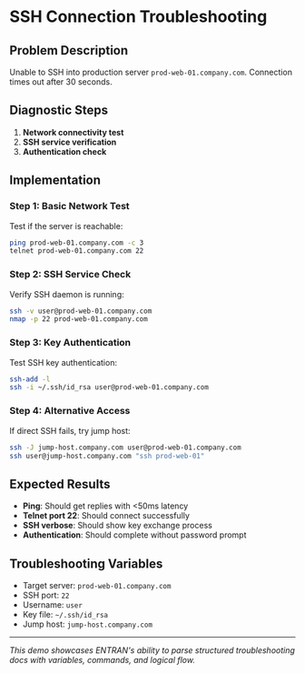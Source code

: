 # SSH Connection Troubleshooting

## Problem Description

Unable to SSH into production server `prod-web-01.company.com`. Connection times out after 30 seconds.

## Diagnostic Steps

1. **Network connectivity test**
2. **SSH service verification**
3. **Authentication check**

## Implementation

### Step 1: Basic Network Test

Test if the server is reachable:

```bash
ping prod-web-01.company.com -c 3
telnet prod-web-01.company.com 22
```

### Step 2: SSH Service Check

Verify SSH daemon is running:

```bash
ssh -v user@prod-web-01.company.com
nmap -p 22 prod-web-01.company.com
```

### Step 3: Key Authentication

Test SSH key authentication:

```bash
ssh-add -l
ssh -i ~/.ssh/id_rsa user@prod-web-01.company.com
```

### Step 4: Alternative Access

If direct SSH fails, try jump host:

```bash
ssh -J jump-host.company.com user@prod-web-01.company.com
ssh user@jump-host.company.com "ssh prod-web-01"
```

## Expected Results

- **Ping**: Should get replies with <50ms latency
- **Telnet port 22**: Should connect successfully
- **SSH verbose**: Should show key exchange process
- **Authentication**: Should complete without password prompt

## Troubleshooting Variables

- Target server: `prod-web-01.company.com`
- SSH port: `22`
- Username: `user`
- Key file: `~/.ssh/id_rsa`
- Jump host: `jump-host.company.com`

---

_This demo showcases ENTRAN's ability to parse structured troubleshooting docs with variables, commands, and logical flow._

